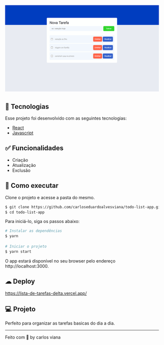 <h1 align="center">
    <img alt="Todo List App" src="public/bg.png" />
</h1>

## 🧪 Tecnologias

Esse projeto foi desenvolvido com as seguintes tecnologias:

- [React](https://reactjs.org)
- [Javascript](https://www.javascript.com/)

## ✅ Funcionalidades
- Criação
- Atualização
- Exclusão

## 🚀 Como executar

Clone o projeto e acesse a pasta do mesmo.

```bash
$ git clone https://github.com/carloseduardoalvesviana/todo-list-app.git
$ cd todo-list-app
```

Para iniciá-lo, siga os passos abaixo:
```bash
# Instalar as dependências
$ yarn

# Iniciar o projeto
$ yarn start
```
O app estará disponível no seu browser pelo endereço http://localhost:3000.

## ☁ Deploy
https://lista-de-tarefas-delta.vercel.app/

## 💻 Projeto

Perfeito para organizar as tarefas basicas do dia a dia.

---

Feito com 💜 by carlos viana

